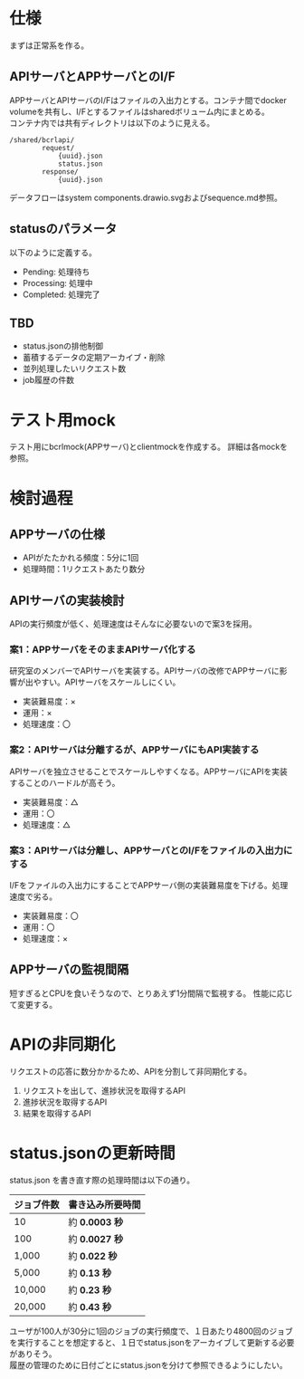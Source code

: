 # 仕様
まずは正常系を作る。
## APIサーバとAPPサーバとのI/F
APPサーバとAPIサーバのI/Fはファイルの入出力とする。コンテナ間でdocker volumeを共有し、I/Fとするファイルはsharedボリューム内にまとめる。  
コンテナ内では共有ディレクトリは以下のように見える。
```
/shared/bcrlapi/
        request/
            {uuid}.json
            status.json
        response/
            {uuid}.json
```

データフローはsystem components.drawio.svgおよびsequence.md参照。


## statusのパラメータ
以下のように定義する。
- Pending: 処理待ち
- Processing: 処理中
- Completed: 処理完了

## TBD
- status.jsonの排他制御
- 蓄積するデータの定期アーカイブ・削除
- 並列処理したいリクエスト数
- job履歴の件数

# テスト用mock
テスト用にbcrlmock(APPサーバ)とclientmockを作成する。
詳細は各mockを参照。

# 検討過程
## APPサーバの仕様
- APIがたたかれる頻度：5分に1回
- 処理時間：1リクエストあたり数分

## APIサーバの実装検討
APIの実行頻度が低く、処理速度はそんなに必要ないので案3を採用。
### 案1：APPサーバをそのままAPIサーバ化する
研究室のメンバーでAPIサーバを実装する。APIサーバの改修でAPPサーバに影響が出やすい。APIサーバをスケールしにくい。
- 実装難易度：×
- 運用：×
- 処理速度：〇

### 案2：APIサーバは分離するが、APPサーバにもAPI実装する
APIサーバを独立させることでスケールしやすくなる。APPサーバにAPIを実装することのハードルが高そう。
- 実装難易度：△
- 運用：〇
- 処理速度：△

### 案3：APIサーバは分離し、APPサーバとのI/Fをファイルの入出力にする
I/Fをファイルの入出力にすることでAPPサーバ側の実装難易度を下げる。処理速度で劣る。
- 実装難易度：〇
- 運用：〇
- 処理速度：×

## APPサーバの監視間隔
短すぎるとCPUを食いそうなので、とりあえず1分間隔で監視する。
性能に応じて変更する。

# APIの非同期化
リクエストの応答に数分かかるため、APIを分割して非同期化する。
1. リクエストを出して、進捗状況を取得するAPI
2. 進捗状況を取得するAPI
3. 結果を取得するAPI

# status.jsonの更新時間
status.json を書き直す際の処理時間は以下の通り。  

| ジョブ件数 | 書き込み所要時間 |
| ------ | -------------- |
| 10     | 約 **0.0003 秒** |
| 100    | 約 **0.0027 秒** |
| 1,000  | 約 **0.022 秒**  |
| 5,000  | 約 **0.13 秒**   |
| 10,000 | 約 **0.23 秒**   |
| 20,000 | 約 **0.43 秒**   |

ユーザが100人が30分に1回のジョブの実行頻度で、１日あたり4800回のジョブを実行することを想定すると、１日でstatus.jsonをアーカイブして更新する必要がありそう。  
履歴の管理のために日付ごとにstatus.jsonを分けて参照できるようにしたい。